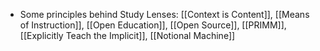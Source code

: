- Some principles behind Study Lenses: [[Context is Content]], [[Means of Instruction]], [[Open Education]], [[Open Source]], [[PRIMM]], [[Explicitly Teach the Implicit]], [[Notional Machine]]